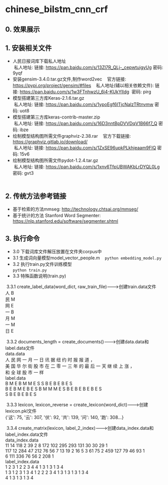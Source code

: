 # chinese_bilstm_cnn_crf

## 0. 效果展示  

## 1. 安装相关文件  
* 人民日报词库下载私人地址  
  私人地址: 链接: <https://pan.baidu.com/s/13Zl7R_QLj-_cepwtuigyUg> 密码: 9yqf  
* 安装gensim-3.4.0.tar.gz文件,制作word2vec  
  官方链接: <https://pypi.org/project/gensim/#files>  
  私人地址(辅以相关依赖文件): 链接: <https://pan.baidu.com/s/1w3FTnhwzU_6i4-KUkYlIdg>  密码: pirg  
* 模型搭建第三方库Keras-2.1.6.tar.gz  
  私人地址: 链接: <https://pan.baidu.com/s/1ypoEgf6ITjcNalzTRtnvmw> 密码: uot8  
* 模型搭建第三方库keras-contrib-master.zip  
  私人地址: 链接: <https://pan.baidu.com/s/16D3nntBpDVVDqV1B66f7_Q> 密码: ibze  
* 绘制模型结构图所需文件graphviz-2.38.rar  
  官方下载链接: <https://graphviz.gitlab.io/download/>  
  私人地址: 链接: <https://pan.baidu.com/s/1ZxSE96upkPLkhjeaam9FIQ> 密码: 15v6  
* 绘制模型结构图所需文件pydot-1.2.4.tar.gz  
  私人地址: 链接: <https://pan.baidu.com/s/1xnv6TfpUBWAKbLrDYQL0Lg> 密码: gvt3  
  
## 2. 传统方法参考链接  
* 基于检索的方法mmseg: <http://technology.chtsai.org/mmseg/>  
* 基于统计的方法 Stanford Word Segmenter: <https://nlp.stanford.edu/software/segmenter.shtml>  

## 3. 执行命令  
* 3.0 下载词库文件解压放置在文件夹corpus中
* 3.1 生成词向量模型model_vector_people.m  
  `python embedding_model.py`  
* 3.2 执行train.py文件训练模型  
  `python train.py`  
* 3.3 特殊函数说明(train.py)  

  3.3.1 create_label_data(word_dict, raw_train_file)--->创建train.data文件  
  人	B  
  民	M  
  网	E  
  一	B  
  月	M  
  一	M  
  日	E  
  
  3.3.2 documents_length = create_documents()--->创建data.data和label.data文件  
  data.data  
  人	民	网	一	月	一	日	讯	据	纽	约	时	报	报	道	，  
  美	国	华	尔	街	股	市	在	二	零	一	三	年	的	最	后	一	天	继	续	上	涨	，  
  和	全	球	股	市	一	样  
  label.data  
  B	M	E	B	M	M	E	S	S	B	E	B	E	B	E	S  
  B	E	B	M	E	B	E	S	B	M	M	M	E	S	B	E	B	E	B	E	B	E	S  
  S	B	E	B	E	B	E	S  
  
  3.3.3 lexicon, lexicon_reverse = create_lexicon(word_dict)--->创建lexicon.pkl文件  
  {'这': 75, '云': 307, '伏': 92, '共': 139, '问': 140, '跑': 308...}  
  
  3.3.4 create_matrix(lexicon, label_2_index)--->创建data_index.data和label_index.data文件  
  data_index.data  
  11	14	118	2	39	2	8	172	102	295	293	131	30	30	29	1  
  117	12	284	47	212	76	56	7	13	19	2	16	5	3	61	75	2	459	127	79	46	93	1  
  6	111	336	76	56	2	208	1  
  label_index.data  
  1	2	3	1	2	2	3	4	4	1	3	1	3	1	3	4  
  1	3	1	2	3	1	3	4	1	2	2	2	3	4	1	3	1	3	1	3	1	3	4  
  4	1	3	1	3	1	3	4  
  
